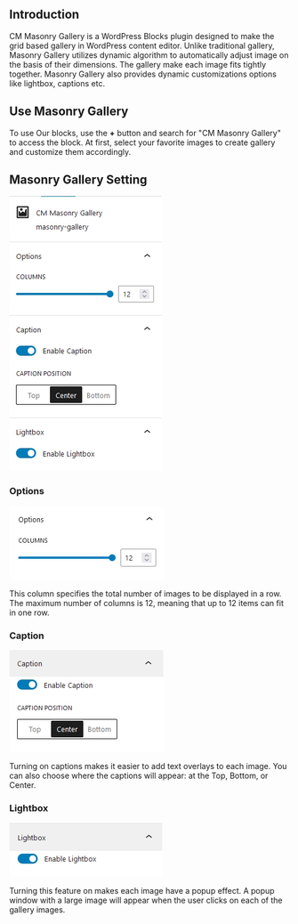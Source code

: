 ## Introduction
CM Masonry Gallery is a WordPress Blocks plugin designed to make the grid based gallery in WordPress content editor. Unlike traditional gallery, Masonry Gallery utilizes dynamic algorithm to automatically adjust image on the basis of their dimensions. The gallery make each image fits tightly together. Masonry Gallery also provides dynamic customizations options like lightbox, captions etc.

## Use Masonry Gallery

To use Our blocks, use the <b>+</b> button and search for "CM Masonry Gallery" to access the block. At first, select your favorite images to create gallery and customize them accordingly.

## Masonry Gallery Setting
![CM  Masonry Gallery Setting](img/gallery/setting.jpg)

### Options
![CM  Masonry Options caption](img/gallery/options.png)

This column specifies the total number of images to be displayed in a row. The maximum number of columns is 12, meaning that up to 12 items can fit in one row.

### Caption
![CM  Masonry Gallery caption](img/gallery/caption.jpg)

Turning on captions makes it easier to add text overlays to each image. You can also choose where the captions will appear: at the Top, Bottom, or Center.

### Lightbox
![CM  Masonry Gallery Lightbox](img/gallery/lightbox.jpg)

Turning this feature on makes each image have a popup effect. A popup window with a large image will appear when the user clicks on each of the gallery images.